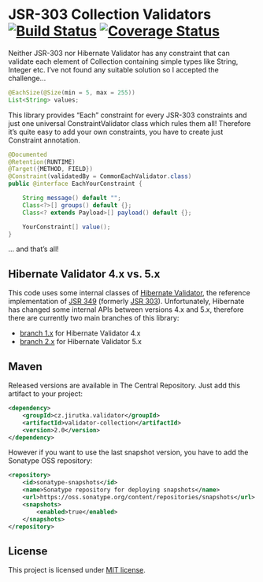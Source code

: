 JSR-303 Collection Validators [![Build Status](https://travis-ci.org/jirutka/validator-collection.png)](https://travis-ci.org/jirutka/validator-collection) [![Coverage Status](https://coveralls.io/repos/jirutka/validator-collection/badge.png)](https://coveralls.io/r/jirutka/validator-collection)
============================= 

Neither JSR-303 nor Hibernate Validator has any constraint that can validate
each element of Collection containing simple types like String, Integer etc.
I’ve not found any suitable solution so I accepted the challenge...

```java
@EachSize(@Size(min = 5, max = 255))
List<String> values;
```

This library provides “Each” constraint for every JSR-303 constraints and just
one universal ConstraintValidator class which rules them all! Therefore it’s
quite easy to add your own constraints, you have to create just Constraint
annotation.

```java
@Documented
@Retention(RUNTIME)
@Target({METHOD, FIELD})
@Constraint(validatedBy = CommonEachValidator.class)
public @interface EachYourConstraint {

    String message() default "";
    Class<?>[] groups() default {};
    Class<? extends Payload>[] payload() default {};

    YourConstraint[] value();
}
```

… and that’s all!


Hibernate Validator 4.x vs. 5.x
-------------------------------

This code uses some internal classes of [Hibernate Validator](http://www.hibernate.org/subprojects/validator.html), the reference implementation of [JSR 349](http://beanvalidation.org/1.1/) (formerly [JSR 303](http://beanvalidation.org/1.0/)). Unfortunately, Hibernate has changed some internal APIs between versions 4.x and 5.x, therefore there are currently two main branches of this library:

*  [branch 1.x](https://github.com/jirutka/validator-collection/tree/1.x) for Hibernate Validator 4.x
*  [branch 2.x](https://github.com/jirutka/validator-collection/tree/2.x) for Hibernate Validator 5.x


Maven
-----

Released versions are available in The Central Repository. Just add this artifact to your project:

```xml
<dependency>
    <groupId>cz.jirutka.validator</groupId>
    <artifactId>validator-collection</artifactId>
    <version>2.0</version>
</dependency>
```

However if you want to use the last snapshot version, you have to add the Sonatype OSS repository:

```xml
<repository>
    <id>sonatype-snapshots</id>
    <name>Sonatype repository for deploying snapshots</name>
    <url>https://oss.sonatype.org/content/repositories/snapshots</url>
    <snapshots>
        <enabled>true</enabled>
    </snapshots>
</repository>
```


License
-------

This project is licensed under [MIT license](http://opensource.org/licenses/MIT).
